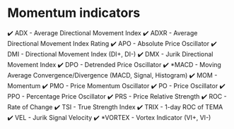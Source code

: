 # Momentum indicators

✔️ ADX - Average Directional Movement Index
✔️ ADXR - Average Directional Movement Index Rating
✔️ APO - Absolute Price Oscillator
✔️ DMI - Directional Movement Index (DI+, DI-)
✔️ DMX - Jurik Directional Movement Index
✔️ DPO - Detrended Price Oscillator
✔️ *MACD - Moving Average Convergence/Divergence (MACD, Signal, Histogram)
✔️ MOM - Momentum
✔️ PMO - Price Momentum Oscillator
✔️ PO - Price Oscillator
✔️ PPO - Percentage Price Oscillator
✔️ PRS - Price Relative Strength
✔️ ROC - Rate of Change
✔️ TSI - True Strength Index
✔️ TRIX - 1-day ROC of TEMA
✔️ VEL - Jurik Signal Velocity
✔️ *VORTEX - Vortex Indicator (VI+, VI-)
